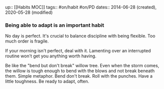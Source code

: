 up:: [[Habits MOC]]
tags:: #on/habit #on/PD 
dates:: 2014-06-28 (created), 2020-05-28 (modified)

### Being able to adapt is an important habit
No day is perfect. It's crucial to balance discipline with being flexible. Too much order is fragile. 

If your morning isn't perfect, deal with it. Lamenting over an interrupted routine won't get you anything worth having.

Be like the "bend but don't break" willow tree. Even when the storm comes, the willow is tough enough to bend with the blows and not break beneath them. Simple metaphor. Bend don't break. Roll with the punches. Have a little toughness. Be ready to adapt, often. 